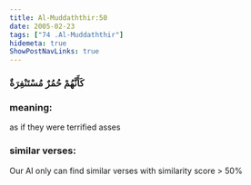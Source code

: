 ```yaml
---
title: Al-Muddaththir:50
date: 2005-02-23
tags: ["74 .Al-Muddaththir"]
hidemeta: true 
ShowPostNavLinks: true 
---
```

### كَأَنَّهُمْ حُمُرٌ مُسْتَنْفِرَةٌ
### meaning: 
as if they were terrified asses
### similar verses: 

Our AI only can find similar verses with similarity score > 50% 




